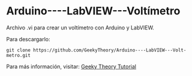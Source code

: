 Arduino----LabVIEW---Voltímetro
===============================

Archivo .vi para crear un voltímetro con Arduino y LabVIEW.

Para descargarlo:
~~~
git clone https://github.com/GeekyTheory/Arduino----LabVIEW---Volt-metro.git
~~~

Para más información, visitar: [Geeky Theory Tutorial](http://www.geekytheory.com/labview-arduino-voltimetro/ "")